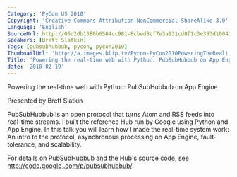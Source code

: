 ```yaml
---
Category: 'PyCon US 2010'
Copyright: 'Creative Commons Attribution-NonCommercial-ShareAlike 3.0'
Language: 'English'
SourceUrl: http://05d2db1380b6504cc981-8cbed8cf7e3a131cd8f1c3e383d10041.r93.cf2.rackcdn.com/pycon-us-2010/272_powering-the-real-time-web-with-python-pubsubhubbub-on-app-engine-173.m4v
Speakers: [Brett Slatkin]
Tags: [pubsubhubbub, pycon, pycon2010]
ThumbnailUrl: 'http://a.images.blip.tv/Pycon-PyCon2010PoweringTheRealtimeWebWithPythonPubSubHubbubOn236-232.jpg'
Title: 'Powering the real-time web with Python: PubSubHubbub on App Engine (#173)'
date: '2010-02-19'
---
```

Powering the real-time web with Python: PubSubHubbub on App Engine

  
Presented by Brett Slatkin

  
PubSubHubbub is an open protocol that turns Atom and RSS feeds into real-time
streams. I built the reference Hub run by Google using Python and App Engine.
In this talk you will learn how I made the real-time system work: An intro to
the protocol, asynchronous processing on App Engine, fault-tolerance, and
scalability.

  
For details on PubSubHubbub and the Hub's source code, see [http://code.google
.com/p/pubsubhubbub/](http://code.google.com/p/pubsubhubbub/).

